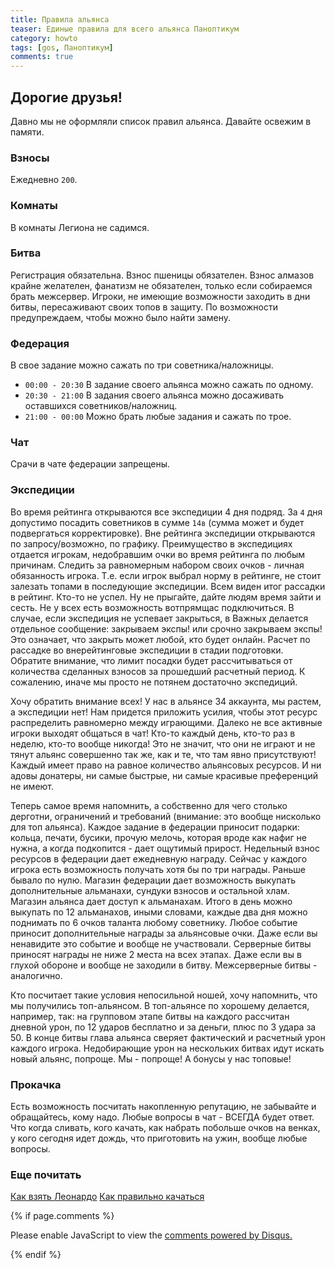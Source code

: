 ```yaml
---
title: Правила альянса
teaser: Единые правила для всего альянса Паноптикум
category: howto
tags: [gos, Паноптикум]
comments: true
---
```


## Дорогие друзья!

Давно мы не оформляли список правил альянса. Давайте освежим в памяти.

### Взносы

Ежедневно `200`.

### Комнаты

В комнаты Легиона не садимся.

### Битва

Регистрация обязательна. Взнос пшеницы обязателен. Взнос алмазов крайне желателен, фанатизм не обязателен, только если собираемся брать межсервер. Игроки, не имеющие возможности заходить в дни битвы, пересаживают своих топов в защиту. По возможности предупреждаем, чтобы можно было найти замену.

### Федерация

В свое задание можно сажать по три советника/наложницы.
 - `00:00 - 20:30` В задание своего альянса можно сажать по одному.
 - `20:30 - 21:00` В задания своего альянса можно досаживать оставшихся советников/наложниц.
 - `21:00 - 00:00` Можно брать любые задания и сажать по трое.

### Чат

Срачи в чате федерации запрещены.

### Экспедиции

Во время рейтинга открываются все экспедиции 4 дня подряд. За `4` дня допустимо посадить советников в сумме `14в` (сумма может и будет подвергаться корректировке).
Вне рейтинга экспедиции открываются по запросу/возможно, по графику. Преимущество в экспедициях отдается игрокам, недобравшим очки во время рейтинга по любым причинам. Следить за равномерным набором своих очков - личная обязанность игрока. Т.е. если игрок выбрал норму в рейтинге, не стоит залезать топами в последующие экспедиции. Всем виден итог рассадки в рейтинг. Кто-то не успел. Ну не прыгайте, дайте людям время зайти и сесть. Не у всех есть возможность вотпрямщас подключиться.
В случае, если экспедиция не успевает закрыться, в Важных делается отдельное сообщение: закрываем экспы! или срочно закрываем экспы! Это означает, что закрыть может любой, кто будет онлайн.
Расчет по рассадке во внерейтинговые экспедиции в стадии подготовки. Обратите внимание, что лимит посадки будет рассчитываться от количества сделанных взносов за прошедший расчетный период. К сожалению, иначе мы просто не потянем достаточно экспедиций.

Хочу обратить внимание всех! У нас в альянсе 34 аккаунта, мы растем, а экспедиции нет! Нам придется приложить усилия, чтобы этот ресурс распределить равномерно между играющими. Далеко не все активные игроки выходят общаться в чат! Кто-то каждый день, кто-то раз в неделю, кто-то вообще никогда! Это не значит, что они не играют и не тянут альянс совершенно так же, как и те, что там явно присутствуют! Каждый имеет право на равное количество альянсовых ресурсов. И ни адовы донатеры, ни самые быстрые, ни самые красивые преференций не имеют.

Теперь самое время напомнить, а собственно для чего столько дерготни, ограничений и требований (внимание: это вообще нисколько для топ альянса).
Каждое задание в федерации приносит подарки: кольца, печати, бусики, прочую мелочь, которая вроде как нафиг не нужна, а когда подкопится - дает ощутимый прирост.
Недельный взнос ресурсов в федерации дает ежедневную награду. Сейчас у каждого игрока есть возможность получать хотя бы по три награды. Раньше бывало по нулю.
Магазин федерации дает возможность выкупать дополнительные альманахи, сундуки взносов и остальной хлам.
Магазин альянса дает доступ к альманахам. Итого в день можно выкупать по 12 альманахов, иными словами, каждые два дня можно поднимать по 6 очков таланта любому советнику.
Любое событие приносит дополнительные награды за альянсовые очки. Даже если вы ненавидите это событие и вообще не участвовали.
Серверные битвы приносят награды не ниже 2 места на всех этапах. Даже если вы в глухой обороне и вообще не заходили в битву.
Межсерверные битвы - аналогично.

Кто посчитает такие условия непосильной ношей, хочу напомнить, что мы получились топ-альянсом. В топ-альянсе по хорошему делается, например, так: на групповом этапе битвы на каждого рассчитан дневной урон, по 12 ударов бесплатно и за деньги, плюс по 3 удара за 50. В конце битвы глава альянса сверяет фактический и расчетный урон каждого игрока. Недобирающие урон на нескольких битвах идут искать новый альянс, попроще. Мы - попроще! А бонусы у нас топовые! 

### Прокачка

Есть возможность посчитать накопленную репутацию, не забывайте и обращайтесь, кому надо.
Любые вопросы в чат - ВСЕГДА будет ответ. Что когда сливать, кого качать, как набрать побольше очков на венках, у кого сегодня идет дождь, что приготовить на ужин, вообще любые вопросы.

### Еще почитать

[Как взять Леонардо](https://flicus.github.io/gos/posts/2020-01-15-Берем-бородача)
[Как правильно качаться](https://flicus.github.io/gos/posts/2020-01-22-Как-правильно-качаться)

{% if page.comments %} 
<div id="disqus_thread"></div>
<script>

/**
*  RECOMMENDED CONFIGURATION VARIABLES: EDIT AND UNCOMMENT THE SECTION BELOW TO INSERT DYNAMIC VALUES FROM YOUR PLATFORM OR CMS.
*  LEARN WHY DEFINING THESE VARIABLES IS IMPORTANT: https://disqus.com/admin/universalcode/#configuration-variables*/
/*
var disqus_config = function () {
this.page.url = PAGE_URL;  // Replace PAGE_URL with your page's canonical URL variable
this.page.identifier = PAGE_IDENTIFIER; // Replace PAGE_IDENTIFIER with your page's unique identifier variable
};
*/
(function() { // DON'T EDIT BELOW THIS LINE
var d = document, s = d.createElement('script');
s.src = 'https://gos-1.disqus.com/embed.js';
s.setAttribute('data-timestamp', +new Date());
(d.head || d.body).appendChild(s);
})();
</script>
<noscript>Please enable JavaScript to view the <a href="https://disqus.com/?ref_noscript">comments powered by Disqus.</a></noscript>
                            
{% endif %}


 